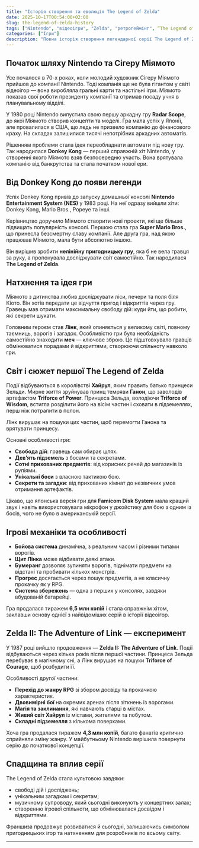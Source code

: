 ```yaml
---
title: "Історія створення та еволюція The Legend of Zelda"
date: 2025-10-17T00:54:00+02:00
slug: the-legend-of-zelda-history
tags: ["Nintendo", "відеоігри", "Zelda", "ретрогеймінг", “The Legend of Zelda”]
categories: ["Ігри"]
description: "Повна історія створення легендарної серії The Legend of Zelda — від перших аркад до культових ігор, що перевернули уявлення про пригодницькі відеоігри."
---
```


## Початок шляху Nintendo та Сігеру Міямото

Усе почалося в 70-х роках, коли молодий художник Сігеру Міямото прийшов до компанії Nintendo. Тоді компанія ще не була гігантом у світі відеоігор — вона виробляла гральні карти та настільні ігри. Міямото показав свої роботи президенту компанії та отримав посаду учня в планувальному відділі.

У 1980 році Nintendo випустила свою першу аркадну гру **Radar Scope**, до якої Міямото створив концепти та моделі. Гра мала успіх у Японії, але провалилася в США, що ледь не призвело компанію до фінансового краху. На складах залишилися тисячі непотрібних аркадних автоматів.

Рішенням проблеми стала ідея переобладнати автомати під нову гру. Так народилася **Donkey Kong** — перший справжній хіт Nintendo, у створенні якого Міямото взяв безпосередню участь. Вона врятувала компанію від банкрутства та стала початком нової ери.

## Від Donkey Kong до появи легенди

Успіх Donkey Kong привів до запуску домашньої консолі **Nintendo Entertainment System (NES)** у 1983 році. На неї одразу вийшли хіти: Donkey Kong, Mario Bros., Popeye та інші. 

Керівництво доручило Міямото створити нові проєкти, які ще більше підвищать популярність консолі. Першою стала гра **Super Mario Bros.**, що принесла безсмертну славу компанії. Але друга гра, над якою працював Міямото, мала бути абсолютно іншою.

Він вирішив зробити **нелінійну пригодницьку гру**, яка б не вела гравця за руку, а пропонувала досліджувати світ самостійно. Так народилася **The Legend of Zelda**.

## Натхнення та ідея гри

Міямото з дитинства любив досліджувати ліси, печери та поля біля Кіото. Він хотів передати це відчуття пригод і відкриттів через гру. Гравець мав отримати максимальну свободу дій: куди йти, що робити, які секрети шукати.

Головним героєм став **Лінк**, який опиняється у великому світі, повному таємниць, ворогів і загадок. Особливістю гри була необхідність самостійно знаходити **меч** — ключове зброю. Це підштовхувало гравців обмінюватися порадами й відкриттями, створюючи спільноту навколо гри.

## Світ і сюжет першої The Legend of Zelda

Події відбуваються в королівстві **Хайрул**, яким править батько принцеси Зельди. Мирне життя зруйнував принц темряви **Ганон**, що заволодів артефактом **Triforce of Power**. Принцеса Зельда, володіючи **Triforce of Wisdom**, встигла розділити його на вісім частин і сховати в підземеллях, перш ніж потрапити в полон.

Лінк вирушає на пошуки цих частин, щоб перемогти Ганона та врятувати принцесу.  

Основні особливості гри:

- **Свобода дій**: гравець сам обирає шлях.
- **Дев’ять підземель** з босами та секретами.
- **Сотні прихованих предметів**: від корисних речей до магазинів із рупіями.
- **Унікальні боси** з власною тактикою бою.
- **Секрети та загадки**: від прихованих кімнат до незвичних умов отримання артефактів.

Цікаво, що японська версія гри для **Famicom Disk System** мала кращий звук і навіть використовувала мікрофон у джойстику для бою з одним із босів, чого не було в американській версії.

## Ігрові механіки та особливості

- **Бойова система** динамічна, з реальним часом і різними типами ворогів.
- **Щит Лінка** може відбивати деякі атаки.
- **Бумеранг** дозволяє зупиняти ворогів, піднімати предмети на відстані та пробивати кількох монстрів.
- **Прогрес** досягається через пошук предметів, а не класичну прокачку як у RPG.
- **Система збережень** — одна з перших у консолях, завдяки вбудованій батарейці.

Гра продалася тиражем **6,5 млн копій** і стала справжнім хітом, заклавши основу однієї з найвідоміших серій в історії відеоігор.

## Zelda II: The Adventure of Link — експеримент

У 1987 році вийшло продовження — **Zelda II: The Adventure of Link**. Події відбуваються через кілька років після першої частини. Принцеса Зельда перебуває в магічному сні, а Лінк вирушає на пошуки **Triforce of Courage**, щоб розбудити її.

Особливості другої частини:

- **Перехід до жанру RPG** зі збором досвіду та прокачкою характеристик.
- **Двовимірні бої** на окремих аренах після зіткнень із ворогами.
- **Магія та заклинання**, які навчають старці в містах.
- **Живий світ Хайрул** із містами, жителями та побутом.
- **Складні підземелля** з кількома поверхами.

Хоча гра продалася тиражем **4,3 млн копій**, багато фанатів критично сприйняли зміну жанру. У майбутньому Nintendo вирішила повернути серію до початкової концепції.

## Спадщина та вплив серії

The Legend of Zelda стала культовою завдяки:

- свободі дій і досліджень;
- унікальним загадкам і секретам;
- музичному супроводу, який сьогодні виконують у концертних залах;
- створенню ігрової спільноти, що обмінювалася досвідом і відкриттями.

Франшиза продовжує розвиватися й сьогодні, залишаючись символом пригодницьких ігор та натхненням для розробників по всьому світу.

---
